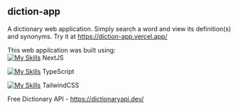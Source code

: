## diction-app

A dictionary web application. Simply search a word and view its definition(s) and synonyms. Try it at https://diction-app.vercel.app/ 
  
This web appilcation was built using:        
[![My Skills](https://skillicons.dev/icons?i=nextjs)](https://skillicons.dev) 
NextJS

[![My Skills](https://skillicons.dev/icons?i=ts)](https://skillicons.dev) 
TypeScript

[![My Skills](https://skillicons.dev/icons?i=tailwind)](https://skillicons.dev) 
TailwindCSS

Free Dictionary API - https://dictionaryapi.dev/
